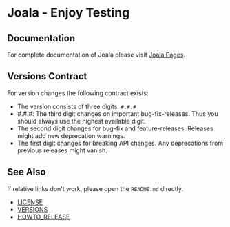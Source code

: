 # Joala - Enjoy Testing


## Documentation

For complete documentation of Joala please visit [Joala Pages][].

## Versions Contract

For version changes the following contract exists:

* The version consists of three digits: `#.#.#`
* #.#.#: The third digit changes on important bug-fix-releases. Thus you should always use the highest available digit.
* The second digit changes for bug-fix and feature-releases. Releases might add new deprecation warnings.
* The first digit changes for breaking API changes. Any deprecations from previous releases might vanish.

## See Also

If relative links don't work, please open the `README.md` directly.

* [LICENSE][]
* [VERSIONS][]
* [HOWTO_RELEASE][]

<!-- Links -->

[HOWTO_RELEASE]: <./HOWTO_RELEASE.md> "(relative) Documentation how to perform a Joala Release"
[VERSIONS]: <./VERSIONS.md> "(relative) Overview of changes"
[LICENSE]: <./LICENSE.md> "(relative) The License"
[Joala Pages]: <|http://coremedia.github.com/joala/> "GitHub Pages for Joala"